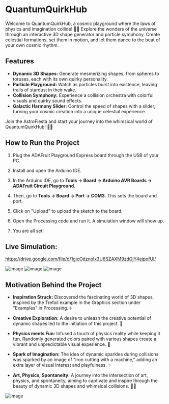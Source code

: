 # QuantumQuirkHub

Welcome to QuantumQuirkHub, a cosmic playground where the laws of physics and imagination collide! 🚀✨ Explore the wonders of the universe through an interactive 3D shape generator and particle symphony. Create celestial formations, set them in motion, and let them dance to the beat of your own cosmic rhythm.

## Features

- **Dynamic 3D Shapes:** Generate mesmerizing shapes, from spheres to toruses, each with its own quirky personality.
- **Particle Playground:** Watch as particles burst into existence, leaving trails of stardust in their wake.
- **Collision Symphony:** Experience a collision orchestra with colorful visuals and quirky sound effects.
- **Galactic Harmony Slider:** Control the speed of shapes with a slider, turning your cosmic creation into a unique celestial experience.

Join the AstroFiesta and start your journey into the whimsical world of QuantumQuirkHub! 🌌🎉

## How to Run the Project

1. Plug the ADAFruit Playground Express board through the USB of your PC.

2. Install and open the Arduino IDE.

3. In the Arduino IDE, go to **Tools -> Board -> Arduino AVR Boards -> ADAFruit Circuit Playground**.

4. Then, go to **Tools -> Board -> Port -> COM3**. This sets the board and port.

5. Click on "Upload" to upload the sketch to the board.

6. Open the Processing code and run it. A simulation window will show up.

7. You are all set!

## Live Simulation: 
https://drive.google.com/file/d/1gjcOdznolx3U6SZAXM9zdGjY4ejpofUl/

![image](https://github.com/ananafrida/quantum-quirk-hub/assets/58756224/15ce94a5-f7be-446f-b566-b3c3d6978ed7)
![image](https://github.com/ananafrida/quantum-quirk-hub/assets/58756224/e3d9c0dc-0916-4ac8-a005-5d0be0be6e0d)
![image](https://github.com/ananafrida/quantum-quirk-hub/assets/58756224/4faa04c9-b7b4-4f04-a27e-9d89838d265d)

## Motivation Behind the Project

- **Inspiration Struck:** Discovered the fascinating world of 3D shapes, inspired by the Trefoil example in the Graphics section under "Examples" in Processing. 🌀

- **Creative Exploration:** A desire to unleash the creative potential of dynamic shapes led to the initiation of this project. 🚀

- **Physics meets Fun:** Infused a touch of physics reality while keeping it fun. Randomly generated colors paired with various shapes create a vibrant and unpredictable visual experience. 🌈

- **Spark of Imagination:** The idea of dynamic sparkles during collisions was sparked by an image of "iron cutting with a machine," adding an extra layer of visual interest and playfulness. ✨

- **Art, Physics, Spontaneity:** A journey into the intersection of art, physics, and spontaneity, aiming to captivate and inspire through the beauty of dynamic 3D shapes and whimsical collisions. 🎨🔮

![image](https://github.com/ananafrida/quantum-quirk-hub/assets/58756224/8e0b3e7b-9263-4e0e-8766-a5e32c2d1ee9)




